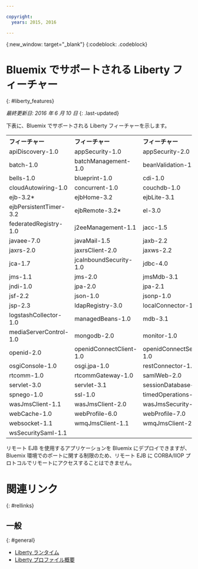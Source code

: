 ```yaml
---

copyright:
  years: 2015, 2016

---
```


{:new_window: target="_blank"}
{:codeblock: .codeblock}

# Bluemix でサポートされる Liberty フィーチャー
{: #liberty_features}

*最終更新日: 2016 年 6 月 10 日*
{: .last-updated}

下表に、Bluemix でサポートされる Liberty フィーチャーを示します。

<table>

<tr>
<th align="left">フィーチャー</th>
<th align="left">フィーチャー</th>
<th align="left">フィーチャー</th>
<th align="left">フィーチャー</th>
</tr>

<tr>
<td>apiDiscovery-1.0</td>
<td>appSecurity-1.0</td>
<td>appSecurity-2.0</td>
<td>appState-1.0</td>
</tr>

<tr>
<td>batch-1.0</td>
<td>batchManagement-1.0</td>
<td>beanValidation-1.0 </td>
<td>beanValidation-1.1</td>
</tr>

<tr>
<td>bells-1.0</td>
<td>blueprint-1.0</td>
<td>cdi-1.0</td>
<td>cdi-1.2</td>
</tr>

<tr>
<td>cloudAutowiring-1.0 </td>
<td>concurrent-1.0</td>
<td>couchdb-1.0</td>
<td>distributedMap-1.0 </td>
</tr>

<tr>
<td>ejb-3.2*</td>
<td>ejbHome-3.2</td>
<td>ejbLite-3.1</td>
<td>ejbLite-3.2</td>
</tr>

<tr>
<td>ejbPersistentTimer-3.2</td>
<td>ejbRemote-3.2*</td>
<td>el-3.0</td>
<td>eventLogging-1.0</td>
</tr>

<tr>
<td>federatedRegistry-1.0</td>
<td>j2eeManagement-1.1</td>
<td>jacc-1.5</td>
<td>jaspic-1.1</td>
</tr>

<tr>
<td>javaee-7.0</td>
<td>javaMail-1.5</td>
<td>jaxb-2.2</td>
<td>jaxrs-1.1</td>
</tr>

<tr>
<td>jaxrs-2.0</td>
<td>jaxrsClient-2.0</td>
<td>jaxws-2.2 </td>
<td>jca-1.6 </td>
</tr>

<tr>
<td>jca-1.7</td>
<td>jcaInboundSecurity-1.0</td>
<td>jdbc-4.0</td>
<td>jdbc-4.1</td>
</tr>

<tr>
<td>jms-1.1</td>
<td>jms-2.0</td>
<td>jmsMdb-3.1 </td>
<td>jmsMdb-3.2</td>
</tr>

<tr>
<td>jndi-1.0</td>
<td>jpa-2.0</td>
<td>jpa-2.1</td>
<td>jsf-2.0</td>
</tr>

<tr>
<td>jsf-2.2</td>
<td>json-1.0 </td>
<td>jsonp-1.0</td>
<td>jsp-2.2</td>
</tr>

<tr>
<td>jsp-2.3</td>
<td>ldapRegistry-3.0 </td>
<td>localConnector-1.0 </td>
<td>logAnalysis-1.0</td>
</tr>

<tr>
<td>logstashCollector-1.0</td>
<td>managedBeans-1.0</td>
<td>mdb-3.1</td>
<td>mdb-3.2 </td>
</tr>

<tr>
<td>mediaServerControl-1.0</td>
<td>mongodb-2.0 </td>
<td>monitor-1.0 </td>
<td>oauth-2.0 </td>
</tr>

<tr>
<td>openid-2.0 </td>
<td>openidConnectClient-1.0 </td>
<td>openidConnectServer-1.0 </td>
<td>osgiAppIntegration-1.0</td>
</tr>

<tr>
<td>osgiConsole-1.0 </td>
<td>osgi.jpa-1.0 </td>
<td>restConnector-1.0 </td>
<td>requestTiming-1.0</td>
</tr>

<tr>
<td>rtcomm-1.0</td>
<td>rtcommGateway-1.0</td>
<td>samlWeb-2.0</td>
<td>scim-1.0</td>
</tr>

<tr>
<td>servlet-3.0</td>
<td>servlet-3.1</td>
<td>sessionDatabase-1.0 </td>
<td>sipServlet-1.1</td>
</tr>

<tr>
<td>spnego-1.0</td>
<td>ssl-1.0 </td>
<td>timedOperations-1.0 </td>
<td>wab-1.0 </td>
</tr>

<tr>
<td>wasJmsClient-1.1 </td>
<td>wasJmsClient-2.0</td>
<td>wasJmsSecurity-1.0 </td>
<td>wasJmsServer-1.0 </td>
</tr>

<tr>
<td>webCache-1.0 </td>
<td>webProfile-6.0 </td>
<td>webProfile-7.0</td>
<td>websocket-1.0</td>
</tr>

<tr>
<td>websocket-1.1</td>
<td>wmqJmsClient-1.1 </td>
<td>wmqJmsClient-2.0</td>
<td>wsSecurity-1.1</td>
</tr>

<tr>
<td>wsSecuritySaml-1.1</td>
<td></td>
<td></td>
<td></td>
</tr>
</table>

リモート EJB を使用するアプリケーションを Bluemix にデプロイできますが、Bluemix 環境でのポートに関する制限のため、リモート EJB に CORBA/IIOP プロトコルでリモートにアクセスすることはできません。

# 関連リンク
{: #rellinks}
## 一般
{: #general}
* [Liberty ランタイム](index.html)
* [Liberty プロファイル概要](http://www-01.ibm.com/support/knowledgecenter/SSAW57_8.5.5/com.ibm.websphere.wlp.nd.doc/ae/cwlp_about.html)
